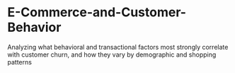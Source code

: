 # E-Commerce-and-Customer-Behavior
Analyzing what behavioral and transactional factors most strongly correlate with customer churn, and how they vary by demographic and shopping patterns
